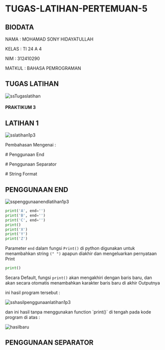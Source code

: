 # TUGAS-LATIHAN-PERTEMUAN-5
  ## BIODATA
  <p>NAMA : MOHAMAD SONY HIDAYATULLAH</p>
  <p>KELAS : TI 24 A 4</p>
  <p>NIM : 312410290</p>
  <p>MATKUL : BAHASA PEMROGRAMAN</p>

## TUGAS LATIHAN 
![ssTugaslatihan](https://github.com/user-attachments/assets/73d90a5f-3d61-4756-a812-177fc694c4a7)

#### PRAKTIKUM 3
## LATIHAN 1
![sslatihan1p3](https://github.com/user-attachments/assets/c55fed7a-d5c7-4d5a-8cd4-f6f93ef8ed8a)
<p>Pembahasan Mengenai :</p>
<p># Penggunaan End</p>
<p># Penggunaan Separator</p>
<p># String Format</p>

## PENGGUNAAN END
![sspenggunaanendlatihan1p3](https://github.com/user-attachments/assets/2bf9fa7a-756c-49eb-95ad-c3b2f0d11b36)
```Python
print('A', end='')
print('B', end='')
print('C', end='')
print()
print('X')
print('Y')
print('Z')
````
Parameter `end` dalam fungsi `Print()` di python digunakan untuk menambahkan string `(" ")` apapun diakhir dan mengeluarkan pernyataan Print
```Python
print()
````
Secara Default, fungsi `print()` akan mengakhiri dengan baris baru, dan akan secara otomatis menambahkan karakter baris baru di akhir Outputnya
<P>ini hasil program tersebut :</p>

![sshasilpenggunaanlatihan1p3](https://github.com/user-attachments/assets/e1269cc5-7a35-46e1-9769-510bf9a35d4d)

<p>dan ini hasil tanpa menggunakan function `print()` di tengah pada kode program di atas :</p>

![hasilbaru](https://github.com/user-attachments/assets/a2775246-1374-4d7d-a64c-d67a4592309b)

## PENGGUNAAN SEPARATOR







